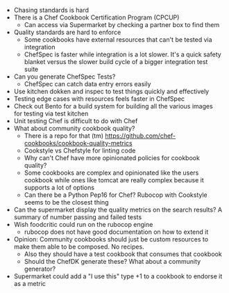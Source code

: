 * Chasing standards is hard
* There is a Chef Cookbook Certification Program (CPCUP)
  * Can access via Supermarket by checking a partner box to find them
* Quality standards are hard to enforce
  * Some cookbooks have external resources that can't be tested via integration
  * ChefSpec is faster while integration is a lot slower. It's a quick safety blanket versus the slower build cycle of a bigger integration test suite
* Can you generate ChefSpec Tests?
  * ChefSpec can catch data entry errors easily
* Use kitchen dokken and inspec to test things quickly and effectively
* Testing edge cases with resources feels faster in ChefSpec
* Check out Bento for a build system for building all the various images for testing via test kitchen
* Unit testing Chef is difficult to do with Chef
* What about community cookbook quality?
  * There is a repo for that (tm) https://github.com/chef-cookbooks/cookbook-quality-metrics
  * Cookstyle vs Chefstyle for linting code
  * Why can't Chef have more opinionated policies for cookbook quality?
  * Some cookbooks are complex and opinionated like the users cookbook while ones like tomcat are really complex because it supports a lot of options
  * Can there be a Python Pep16 for Chef? Rubocop with Cookstyle seems to be the closest thing
* Can the supermarket display the quality metrics on the search results? A summary of number passing and failed tests
* Wish foodcritic could run on the rubocop engine
  * rubocop does not have good documentation on how to extend it
* Opinion: Community cookbooks should just be custom resources to make them able to be composed. No recipes.
  * Also they should have a test cookbook that consumes that cookbook
  * Should the ChefDK generate these? What about a community generator?
* Supermarket could add a "I use this" type +1 to a cookbook to endorse it as a metric